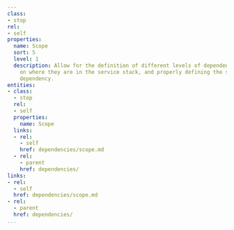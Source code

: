 ```yaml
---
class:
- stop
rel:
- self
properties:
  name: Scope
  sort: 5
  level: 1
  description: Allow for the definition of different levels of dependencies depending
    on where they are in the service stack, and properly defining the scope of the
    dependency.
entities:
- class:
  - stop
  rel:
  - self
  properties:
    name: Scope
  links:
  - rel:
    - self
    href: dependencies/scope.md
  - rel:
    - parent
    href: dependencies/
links:
- rel:
  - self
  href: dependencies/scope.md
- rel:
  - parent
  href: dependencies/
...
```

